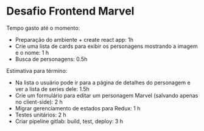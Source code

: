 # Desafio Frontend Marvel

Tempo gasto até o momento:

- Preparação do ambiente + create react app: 1h
- Crie uma lista de cards para exibir os personagens mostrando a imagem e o nome: 1 h
- Busca de personagens: 0.5h

Estimativa para término:

- Na lista o usuário pode ir para a página de detalhes do personagem e ver a lista de series dele: 1.5h
- Crie um formulário para editar um personagem Marvel (salvando apenas no client-side): 2 h
- Migrar gerenciamento de estados para Redux: 1 h
- Testes unitários: 2 h
- Criar pipeline gitlab: build, test, deploy: 3 h
